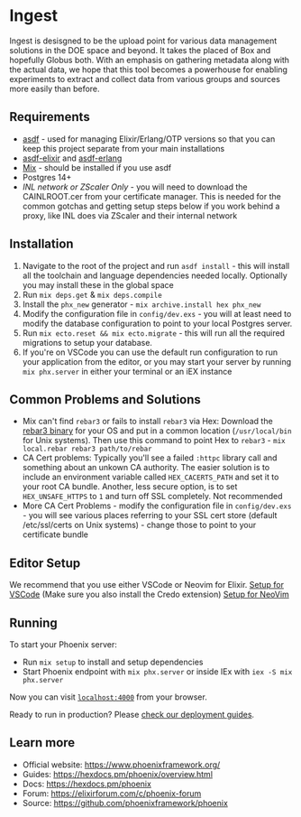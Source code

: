 # Ingest

Ingest is desisgned to be the upload point for various data management solutions in the DOE space and beyond. It takes the placed of Box and hopefully Globus both. With an emphasis on gathering metadata along with the actual data, we hope that this tool becomes a powerhouse for enabling experiments to extract and collect data from various groups and sources more easily than before.

## Requirements
- [asdf](https://asdf-vm.com/) - used for managing Elixir/Erlang/OTP versions so that you can keep this project separate from your main installations
- [asdf-elixir](https://github.com/asdf-vm/asdf-elixir) and [asdf-erlang](https://github.com/asdf-vm/asdf-erlang)
- [Mix](https://elixir-lang.org/getting-started/mix-otp/introduction-to-mix.html) - should be installed if you use asdf
- Postgres 14+
- *INL network or ZScaler Only* - you will need to download the CAINLROOT.cer from your certificate manager. This is needed for the common gotchas and getting setup steps below if you work behind a proxy, like INL does via ZScaler and their internal network

## Installation
1. Navigate to the root of the project and run `asdf install` - this will install all the toolchain and language dependencies needed locally. Optionally you may install these in the global space
2. Run `mix deps.get` & `mix deps.compile`
3. Install the `phx_new` generator - `mix archive.install hex phx_new`
4. Modify the configuration file in `config/dev.exs` - you will at least need to modify the database configuration to point to your local Postgres server.
5. Run `mix ecto.reset && mix ecto.migrate` - this will run all the required migrations to setup your database.
6. If you're on VSCode you can use the default run configuration to run your application from the editor, or you may start your server by running `mix phx.server` in either your terminal or an iEX instance


## Common Problems and Solutions
- Mix can't find `rebar3` or fails to install `rebar3` via Hex: Download the [rebar3 binary](https://rebar3.org/) for your OS and put in a common location (`/usr/local/bin` for Unix systems). Then use this command to point Hex to `rebar3` - `mix local.rebar rebar3 path/to/rebar`
- CA Cert problems: Typically you'll see a failed `:httpc` library call and something about an unkown CA authority. The easier solution is to include an environment variable called `HEX_CACERTS_PATH` and set it to your root CA bundle. Another, less secure option, is to set `HEX_UNSAFE_HTTPS` to `1` and turn off SSL completely. Not recommended  
- More CA Cert Problems - modify the configuration file in `config/dev.exs` - you will see various places referring to your SSL cert store (default /etc/ssl/certs on Unix systems) - change those to point to your certificate bundle


## Editor Setup
We recommend that you use either VSCode or Neovim for Elixir. 
[Setup for VSCode](https://fly.io/phoenix-files/setup-vscode-for-elixir-development/) (Make sure you also install the Credo extension)
[Setup for NeoVim](https://elixirforum.com/t/neovim-elixir-setup-configuration-from-scratch-guide/46310)

## Running
To start your Phoenix server:

  * Run `mix setup` to install and setup dependencies
  * Start Phoenix endpoint with `mix phx.server` or inside IEx with `iex -S mix phx.server`

Now you can visit [`localhost:4000`](http://localhost:4000) from your browser.

Ready to run in production? Please [check our deployment guides](https://hexdocs.pm/phoenix/deployment.html).

## Learn more

  * Official website: https://www.phoenixframework.org/
  * Guides: https://hexdocs.pm/phoenix/overview.html
  * Docs: https://hexdocs.pm/phoenix
  * Forum: https://elixirforum.com/c/phoenix-forum
  * Source: https://github.com/phoenixframework/phoenix

